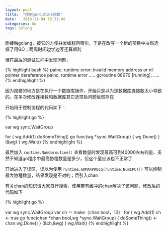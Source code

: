 ```yaml
---
layout: post
title:  "控制goroutine总数"
date:   2016-11-04 15:31:49
categories: Go
tags: Golang
---
```



刚接触golang，被它的方便并发编程所吸引，于是在改写一个新的项目中决然选择了用GO；两周时间边学边写还算顺利


但在最后的测试过程中发现问题，

{% highlight bash %}
painc: runtime error: invalid memory address or nil pointer dereference
        painc: runtime error
        .....
goroutine 88670 [running]:
    .....
{% endhighlight %}

因为报错的地方是在执行一个数据库操作，开始只是以为是数据库连接数太小导致的。在多次修改连接数和数据库其它选项后问题依然存在


开始用于控制协程的代码如下：

{% highlight go %}

var wg sync.WaitGroup

for {
    wg.Add(1)
    doSomeThing()
    go func(wg *sync.WaitGroup) {
        wg.Done()
    } (&wg)
}
wg.Wait()
{% endhighlight %}

最后加入 `runtime.NumGoroutine()` 查看数量时发现最高可到40000左右的量，虽然不知道go程序中最高协程数量是多少，但这个量应该也不正常了


开始进入了误区，误以为使用 `runtime.GOMAXPROCS(runtime.NumCPU())` 可以控制最大协程数量，结果发现是不对的；后引入chan


有关chan的知识请大家自行搜索，使用带有缓冲的chan解决了该问题，修改后的代码如下

{% highlight go %}

var wg sync.WaitGroup
var ch ＝ make（chan bool，10）
for {
    wg.Add(1)
    ch <- true
    go func(chan *chan bool,wg *sync.WaitGroup) {
        doSomeThing()
        <- chan
        wg.Done()
    } (&ch,&wg)
}
wg.Wait()
{% endhighlight %}
